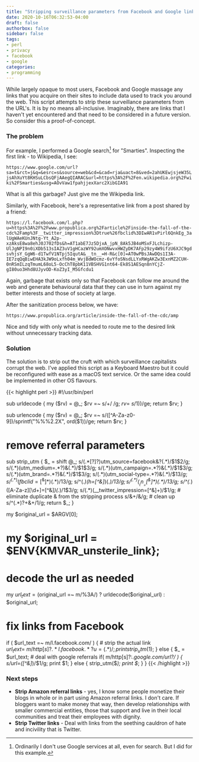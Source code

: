 ```yaml
---
title: "Stripping surveillance parameters from Facebook and Google links"
date: 2020-10-16T06:32:53-04:00
draft: false
authorbox: false
sidebar: false
tags:
- perl
- privacy
- facebook
- google
categories:
- programming
---
```

While largely opaque to most users, Facebook and Google massage any links that you acquire on their sites to include data used to track you around the web. This script attempts to strip these surveillance parameters from the URL's. It is by no means all-inclusive. Imaginably, there are links that I haven't yet encountered and that need to be considered in a future version. So consider this a proof-of-concept.

### The problem

For example, I performed a Google search[^1] for "Smarties". Inspecting the first link - to Wikipedia, I see:

```https://www.google.com/url?sa=t&rct=j&q=&esrc=s&source=web&cd=&cad=rja&uact=8&ved=2ahUKEwjsjeW35LjsAhXuYt8KHSuLCbsQFjAAegQIARAC&url=https%3A%2F%2Fen.wikipedia.org%2Fwiki%2FSmarties&usg=AOvVaw1fpahjjexXarc2XibGIA91```

What is all this garbage? Just give me the Wikipedia link.

Similarly, with Facebook, here's a representative link from a post shared by a friend:

```https://l.facebook.com/l.php?u=https%3A%2F%2Fwww.propublica.org%2Farticle%2Finside-the-fall-of-the-cdc%2Famp%3F__twitter_impression%3Dtrue%26fbclid%3DIwAR1vPirl6QnkEg_3alUgWAeKUnJNtg-Yt_A2p-xzAksE8wa8ehJ0J702fDs&h=AT1abE7Jz5DjxA_jpN_8Ak5JB4oMSxFJLchizp-UlJgNPI9n0iXDb513sIAZ3uV1gHCazWY92umXONwvxHWZyDK7AFp29zy4W9ifzU6XJC9gdsvhjsY_GgW6-d1TwfV1NTpj5IqutA&__tn__=H-R&c[0]=AT0wPBsJAwDQs1I3A-IE7zqQqBiwEHA3kJW9oLxfh04m_WvjBdWOcmz-6vYfoSNsdLLYxRWgAKZw3ExnMZ2CUH-0nRSmILzqTmumL68oL5-OcChT8pbK11VBSHVG1nt64-Ek8S1AESqn8nYCjZ-gI80uo3Hhd8UJyvOD-KoZ3yI_M5Gfcdu1```

Again, garbage that exists only so that Facebook can follow me around the web and generate behavioural data that they can use in turn against my better interests and those of society at large.

After the sanitization process below, we have:

```https://www.propublica.org/article/inside-the-fall-of-the-cdc/amp```

Nice and tidy with only what is needed to route me to the desired link without unnecessary tracking data.

### Solution

The solution is to strip out the cruft with which surveillance capitalists corrupt the web. I've applied this script as a Keyboard Maestro but it could be reconfigured with ease as a macOS text service. Or the same idea could be implemented in other OS flavours.

{{< highlight perl >}}
#!/usr/bin/perl

sub urldecode {
    my ($rv) = @_;
    $rv =~ s/\+/ /g;
    $rv =~ s/%(..)/pack("c",hex($1))/ge;
    return $rv;
}

sub urlencode {
    my ($rv) = @_;
    $rv =~ s/([^A-Za-z0-9])/sprintf("%%%2.2X", ord($1))/ge;
    return $rv;
}

# remove referral parameters
sub strip_utm {
    $_ = shift @_;
    s/(.*[?]?)utm_source=facebook&?(.*)/$1$2/g;
    s/(.*)(utm_medium=.*?)&(.*)/$1$3/g;
    s/(.*)(utm_campaign=.*?)&(.*)/$1$3/g;
    s/(.*)(utm_brand=.*?)&(.*)/$1$3/g;
    s/(.*)(utm_social-type=.*?)&(.*)/$1$3/g;
    s/^(.*)(fbclid=[^\&]*)(.*)$/$1$3/g;
    s/^(.*)(h=[^\&]*)(.*)$/$1$3/g;
    s/^(.*)(__tn__=[^\&]*)(.*)$/$1$3/g;
    s/^(.*)([A-Za-z]\[\d+\]=[^\&]*)(.*)$/$1$3/g;
    s/(.*)(__twitter_impression=[^&]+)/$1/g;
    # eliminate duplicate & from the stripping process
    s/&+/&/g;
    # clean up
    s/^(.*)\?+\&+$/$1/g;
    return $_;
}

my $original_url = $ARGV[0];
# my $original_url = $ENV{KMVAR_unsterile_link};

# decode the url as needed
my $url_text = ($original_url =~ m/%3A/) ? urldecode($original_url) : $original_url;
# fix links from Facebook
if ( $url_text =~ m/l\.facebook\.com/ ) {
    # strip the actual link
    $url_text =~ m/http[s]?.*l.facebook.*?u=(.*)/;
    print strip_utm($1);
}
else {
    $_ = $url_text;
    # deal with google referrals
    if( m/http[s]?:.*google\.com\/url\?/ ) {
        s/url=([^&]*)/$1/g;
        print $1;
    }
    else {
        strip_utm($_);
        print $_;
    }
}
{{< /highlight >}}

### Next steps

- **Strip Amazon referral links** - yes, I know some people monetize their blogs in whole or in part using Amazon referral links. I don't care. If bloggers want to make money that way, then develop relationships with smaller commercial entities, those that support and live in their local communities and treat their employees with dignity.
- **Strip Twitter links** - Deal with links from the seething cauldron of hate and incivility that is Twitter.

[^1]: Ordinarily I don't use Google services at all, even for search. But I did for this example.